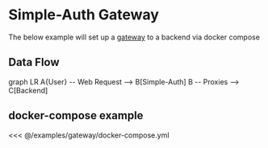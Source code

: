 # Simple-Auth Gateway

The below example will set up a [gateway](/access/gateway) to a backend via docker compose

## Data Flow

<mermaid>
graph LR
A{User} -- Web Request --> B[Simple-Auth]
B -- Proxies --> C[Backend]
</mermaid>

## docker-compose example

<<< @/examples/gateway/docker-compose.yml

